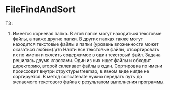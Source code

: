 # FileFindAndSort
ТЗ : 
1. Имеется корневая папка. В этой папке могут находиться текстовые файлы, а также другие папки. В других папках также могут находится текстовые файлы и папки (уровень вложенности может оказаться любым).\r\n
Найти все текстовые файлы, отсортировать их по имени и склеить содержимое в один текстовый файл.
Задача решилась двумя классами. Один из них ищет файлы и обходит директорию, второй склеивает файлы в один. Сортировка по имени происходит внутри структуры treemap, в явном виде нигде не сортируется.
В метод concatenate нужно передать путь до желаемого текстового файла с результатом выполнения программы.
